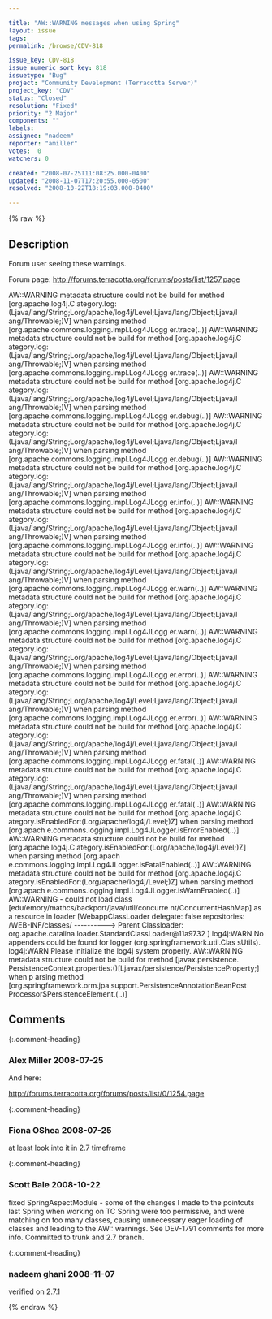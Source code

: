```yaml
---

title: "AW::WARNING messages when using Spring"
layout: issue
tags: 
permalink: /browse/CDV-818

issue_key: CDV-818
issue_numeric_sort_key: 818
issuetype: "Bug"
project: "Community Development (Terracotta Server)"
project_key: "CDV"
status: "Closed"
resolution: "Fixed"
priority: "2 Major"
components: ""
labels: 
assignee: "nadeem"
reporter: "amiller"
votes:  0
watchers: 0

created: "2008-07-25T11:08:25.000-0400"
updated: "2008-11-07T17:20:55.000-0500"
resolved: "2008-10-22T18:19:03.000-0400"

---
```




{% raw %}



## Description

<div markdown="1" class="description">

Forum user seeing these warnings.  

Forum page:
http://forums.terracotta.org/forums/posts/list/1257.page

AW::WARNING metadata structure could not be build for method [org.apache.log4j.C
ategory.log:(Ljava/lang/String;Lorg/apache/log4j/Level;Ljava/lang/Object;Ljava/l
ang/Throwable;)V] when parsing method [org.apache.commons.logging.impl.Log4JLogg
er.trace(..)]
AW::WARNING metadata structure could not be build for method [org.apache.log4j.C
ategory.log:(Ljava/lang/String;Lorg/apache/log4j/Level;Ljava/lang/Object;Ljava/l
ang/Throwable;)V] when parsing method [org.apache.commons.logging.impl.Log4JLogg
er.trace(..)]
AW::WARNING metadata structure could not be build for method [org.apache.log4j.C
ategory.log:(Ljava/lang/String;Lorg/apache/log4j/Level;Ljava/lang/Object;Ljava/l
ang/Throwable;)V] when parsing method [org.apache.commons.logging.impl.Log4JLogg
er.debug(..)]
AW::WARNING metadata structure could not be build for method [org.apache.log4j.C
ategory.log:(Ljava/lang/String;Lorg/apache/log4j/Level;Ljava/lang/Object;Ljava/l
ang/Throwable;)V] when parsing method [org.apache.commons.logging.impl.Log4JLogg
er.debug(..)]
AW::WARNING metadata structure could not be build for method [org.apache.log4j.C
ategory.log:(Ljava/lang/String;Lorg/apache/log4j/Level;Ljava/lang/Object;Ljava/l
ang/Throwable;)V] when parsing method [org.apache.commons.logging.impl.Log4JLogg
er.info(..)]
AW::WARNING metadata structure could not be build for method [org.apache.log4j.C
ategory.log:(Ljava/lang/String;Lorg/apache/log4j/Level;Ljava/lang/Object;Ljava/l
ang/Throwable;)V] when parsing method [org.apache.commons.logging.impl.Log4JLogg
er.info(..)]
AW::WARNING metadata structure could not be build for method [org.apache.log4j.C
ategory.log:(Ljava/lang/String;Lorg/apache/log4j/Level;Ljava/lang/Object;Ljava/l
ang/Throwable;)V] when parsing method [org.apache.commons.logging.impl.Log4JLogg
er.warn(..)]
AW::WARNING metadata structure could not be build for method [org.apache.log4j.C
ategory.log:(Ljava/lang/String;Lorg/apache/log4j/Level;Ljava/lang/Object;Ljava/l
ang/Throwable;)V] when parsing method [org.apache.commons.logging.impl.Log4JLogg
er.warn(..)]
AW::WARNING metadata structure could not be build for method [org.apache.log4j.C
ategory.log:(Ljava/lang/String;Lorg/apache/log4j/Level;Ljava/lang/Object;Ljava/l
ang/Throwable;)V] when parsing method [org.apache.commons.logging.impl.Log4JLogg
er.error(..)]
AW::WARNING metadata structure could not be build for method [org.apache.log4j.C
ategory.log:(Ljava/lang/String;Lorg/apache/log4j/Level;Ljava/lang/Object;Ljava/l
ang/Throwable;)V] when parsing method [org.apache.commons.logging.impl.Log4JLogg
er.error(..)]
AW::WARNING metadata structure could not be build for method [org.apache.log4j.C
ategory.log:(Ljava/lang/String;Lorg/apache/log4j/Level;Ljava/lang/Object;Ljava/l
ang/Throwable;)V] when parsing method [org.apache.commons.logging.impl.Log4JLogg
er.fatal(..)]
AW::WARNING metadata structure could not be build for method [org.apache.log4j.C
ategory.log:(Ljava/lang/String;Lorg/apache/log4j/Level;Ljava/lang/Object;Ljava/l
ang/Throwable;)V] when parsing method [org.apache.commons.logging.impl.Log4JLogg
er.fatal(..)]
AW::WARNING metadata structure could not be build for method [org.apache.log4j.C
ategory.isEnabledFor:(Lorg/apache/log4j/Level;)Z] when parsing method [org.apach
e.commons.logging.impl.Log4JLogger.isErrorEnabled(..)]
AW::WARNING metadata structure could not be build for method [org.apache.log4j.C
ategory.isEnabledFor:(Lorg/apache/log4j/Level;)Z] when parsing method [org.apach
e.commons.logging.impl.Log4JLogger.isFatalEnabled(..)]
AW::WARNING metadata structure could not be build for method [org.apache.log4j.C
ategory.isEnabledFor:(Lorg/apache/log4j/Level;)Z] when parsing method [org.apach
e.commons.logging.impl.Log4JLogger.isWarnEnabled(..)]
AW::WARNING - could not load class [edu/emory/mathcs/backport/java/util/concurre
nt/ConcurrentHashMap] as a resource in loader [WebappClassLoader
delegate: false
repositories:
/WEB-INF/classes/
----------> Parent Classloader:
org.apache.catalina.loader.StandardClassLoader@11a9732
]
log4j:WARN No appenders could be found for logger (org.springframework.util.Clas
sUtils).
log4j:WARN Please initialize the log4j system properly.
AW::WARNING metadata structure could not be build for method [javax.persistence.
PersistenceContext.properties:()[Ljavax/persistence/PersistenceProperty;] when p
arsing method [org.springframework.orm.jpa.support.PersistenceAnnotationBeanPost
Processor$PersistenceElement.<init>(..)] 



</div>

## Comments


{:.comment-heading}
### **Alex Miller** <span class="date">2008-07-25</span>

<div markdown="1" class="comment">

And here:

http://forums.terracotta.org/forums/posts/list/0/1254.page


</div>


{:.comment-heading}
### **Fiona OShea** <span class="date">2008-07-25</span>

<div markdown="1" class="comment">

at least look into it in 2.7 timeframe

</div>


{:.comment-heading}
### **Scott Bale** <span class="date">2008-10-22</span>

<div markdown="1" class="comment">

fixed SpringAspectModule - some of the changes I made to the pointcuts last Spring when working on TC Spring were too permissive, and were matching on too many classes, causing unnecessary eager loading of classes and leading to the AW:: warnings.  See DEV-1791 comments for more info.  Committed to trunk and 2.7 branch.

</div>


{:.comment-heading}
### **nadeem ghani** <span class="date">2008-11-07</span>

<div markdown="1" class="comment">

verified on 2.7.1

</div>



{% endraw %}
